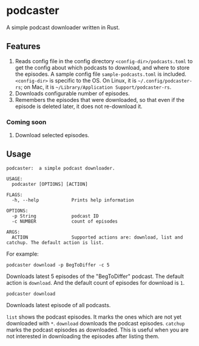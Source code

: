 # podcaster
A simple podcast downloader written in Rust.

## Features
1. Reads config file in the config directory `<config-dir>/podcasts.toml` to get the config about which podcasts to download, and where to store the episodes. A sample config file `sample-podcasts.toml` is included. `<config-dir>` is specific to the OS. On Linux, it is `~/.config/podcaster-rs`; on Mac, it is `~/Library/Application Support/podcaster-rs`.
2. Downloads configurable number of episodes.
3. Remembers the episodes that were downloaded, so that even if the episode is deleted later, it does not re-download it.

### Coming soon

1. Download selected episodes.

## Usage
```
podcaster:  a simple podcast downloader.

USAGE:
  podcaster [OPTIONS] [ACTION]

FLAGS:
  -h, --help            Prints help information

OPTIONS:
  -p String             podcast ID
  -c NUMBER             count of episodes

ARGS:
  ACTION                Supported actions are: download, list and catchup. The default action is list.
```
For example:
```
podcaster download -p BegToDiffer -c 5
```

Downloads latest 5 episodes of the "BegToDiffer" podcast.
The default action is `download`. And the default count of episodes for download is `1`.

```
podcaster download
```
Downloads latest episode of all podcasts.

`list` shows the podcast episodes. It marks the ones which are not yet downloaded with `*`.
`download` downloads the podcast episodes.
`catchup` marks the podcast episodes as downloaded. This is useful when you are not interested in downloading the episodes after listing them.

